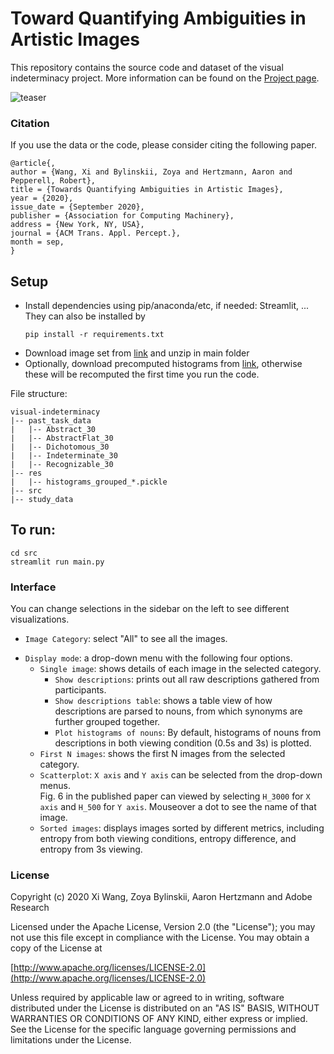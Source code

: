 # Toward Quantifying Ambiguities in Artistic Images

This repository contains the source code and dataset of the visual indeterminacy project. 
More information can be found on the [Project page](http://cybertron.cg.tu-berlin.de/xiwang/tap-project-page/).

![teaser](http://cybertron.cg.tu-berlin.de/xiwang/tap-project-page/files/teaser-02.jpg)


### Citation 

If you use the data or the code, please consider citing the following paper. 
```
@article{,
author = {Wang, Xi and Bylinskii, Zoya and Hertzmann, Aaron and Pepperell, Robert},
title = {Towards Quantifying Ambiguities in Artistic Images},
year = {2020},
issue_date = {September 2020},
publisher = {Association for Computing Machinery},
address = {New York, NY, USA},
journal = {ACM Trans. Appl. Percept.},
month = sep,
}
```

## Setup

* Install dependencies using pip/anaconda/etc, if needed: Streamlit, ...
They can also be installed by 
    ```
    pip install -r requirements.txt
    ```
* Download image set from [link](https://drive.google.com/file/d/1jKCcRIECSJSLO6M7GYGJyukKetpGh-Ox/view?usp=sharing) and unzip in main folder
* Optionally, download precomputed histograms from 
[link](https://drive.google.com/file/d/1EnI10uc3UlagtTtx4DLIVaBEmoJkQMe7/view?usp=sharing), otherwise these will be recomputed the first time you run the code. 

File structure:
```
visual-indeterminacy
|-- past_task_data
|   |-- Abstract_30
|   |-- AbstractFlat_30
|   |-- Dichotomous_30
|   |-- Indeterminate_30
|   |-- Recognizable_30
|-- res
|   |-- histograms_grouped_*.pickle
|-- src
|-- study_data
```
## To run:

```
cd src
streamlit run main.py
```

### Interface
You can change selections in the sidebar on the left to see different visualizations.

* `Image Category`: select "All" to see all the images.

- `Display mode`: a drop-down menu with the following four options. 
    - `Single image`: shows details of each image in the selected category.     
        - `Show descriptions`: prints out all raw descriptions gathered from participants.
        - `Show descriptions table`: shows a table view of how descriptions are parsed to nouns, from which synonyms are further grouped together.
        - `Plot histograms of nouns`: By default, histograms of nouns from descriptions in both viewing condition (0.5s and 3s) is plotted.                
    - `First N images`: shows the first N images from the selected category.
    - `Scatterplot`: `X axis` and `Y axis` can be selected from the drop-down menus.  
    Fig. 6 in the published paper can viewed by selecting `H_3000` for `X axis` and `H_500` for `Y axis`.
    Mouseover a dot to see the name of that image.
    - `Sorted images`: displays images sorted by different metrics, including entropy from both viewing conditions,
     entropy difference, and entropy from 3s viewing.

### License 

Copyright (c) 2020 Xi Wang, Zoya Bylinskii, Aaron Hertzmann and Adobe Research

 Licensed under the Apache License, Version 2.0 (the "License");
 you may not use this file except in compliance with the License.
 You may obtain a copy of the License at

 [http://www.apache.org/licenses/LICENSE-2.0](http://www.apache.org/licenses/LICENSE-2.0)

 Unless required by applicable law or agreed to in writing, software
 distributed under the License is distributed on an "AS IS" BASIS,
 WITHOUT WARRANTIES OR CONDITIONS OF ANY KIND, either express or implied.
 See the License for the specific language governing permissions and
 limitations under the License.

